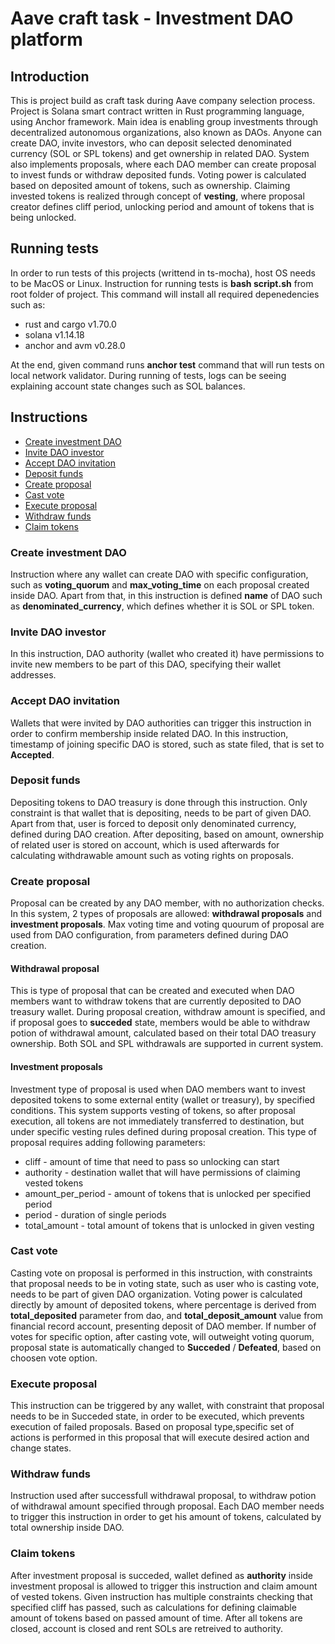 # Aave craft task - Investment DAO platform

## Introduction

This is project build as craft task during Aave company selection process. Project is Solana smart contract written in Rust programming language,
using Anchor framework. Main idea is enabling group investments through decentralized autonomous organizations, also known as DAOs.
Anyone can create DAO, invite investors, who can deposit selected denominated currency (SOL or SPL tokens) and get ownership in related DAO.
System also implements proposals, where each DAO member can create proposal to invest funds or withdraw deposited funds. Voting power is
calculated based on deposited amount of tokens, such as ownership. Claiming invested tokens is realized through concept of **vesting**,
where proposal creator defines cliff period, unlocking period and amount of tokens that is being unlocked.

## Running tests

In order to run tests of this projects (writtend in ts-mocha), host OS needs to be MacOS or Linux. Instruction for running tests is **bash script.sh**
from root folder of project. This command will install all required depenedencies such as:

- rust and cargo v1.70.0
- solana v1.14.18
- anchor and avm v0.28.0

At the end, given command runs **anchor test** command that will run tests on local network validator. During running of tests, logs can be seeing explaining
account state changes such as SOL balances.

## Instructions

- [Create investment DAO](#create-investment-dao)
- [Invite DAO investor](#invite-dao-investor)
- [Accept DAO invitation](#accept-dao-invitation)
- [Deposit funds](#deposit-funds)
- [Create proposal](#create-proposal)
- [Cast vote](#cast-vote)
- [Execute proposal](#execute-proposal)
- [Withdraw funds](#withdraw-funds)
- [Claim tokens](#claim-tokens)

### Create investment DAO

Instruction where any wallet can create DAO with specific configuration, such as **voting_quorum** and **max_voting_time** on each proposal
created inside DAO. Apart from that, in this instruction is defined **name** of DAO such as **denominated_currency**, which defines whether it
is SOL or SPL token.

### Invite DAO investor

In this instruction, DAO authority (wallet who created it) have permissions to invite new members to be part of this DAO, specifying their
wallet addresses.

### Accept DAO invitation

Wallets that were invited by DAO authorities can trigger this instruction in order to confirm membership inside related DAO. In this instruction,
timestamp of joining specific DAO is stored, such as state filed, that is set to **Accepted**.

### Deposit funds

Depositing tokens to DAO treasury is done through this instruction. Only constraint is that wallet that is depositing, needs to be part of given
DAO. Apart from that, user is forced to deposit only denominated currency, defined during DAO creation. After depositing, based on amount, ownership
of related user is stored on account, which is used afterwards for calculating withdrawable amount such as voting rights on proposals.

### Create proposal

Proposal can be created by any DAO member, with no authorization checks. In this system, 2 types of proposals are allowed: **withdrawal proposals** and
**investment proposals**. Max voting time and voting quourum of proposal are used from DAO configuration, from parameters defined during DAO creation.

#### Withdrawal proposal

This is type of proposal that can be created and executed when DAO members want to withdraw tokens that are currently deposited to DAO treasury wallet.
During proposal creation, withdraw amount is specified, and if proposal goes to **succeded** state, members would be able to withdraw potion of withdrawal
amount, calculated based on their total DAO treasury ownership. Both SOL and SPL withdrawals are supported in current system.

#### Investment proposals

Investment type of proposal is used when DAO members want to invest deposited tokens to some external entity (wallet or treasury), by specified conditions.
This system supports vesting of tokens, so after proposal execution, all tokens are not immediately transferred to destination, but under specific vesting
rules defined during proposal creation. This type of proposal requires adding following parameters:

- cliff - amount of time that need to pass so unlocking can start
- authority - destination wallet that will have permissions of claiming vested tokens
- amount_per_period - amount of tokens that is unlocked per specified period
- period - duration of single periods
- total_amount - total amount of tokens that is unlocked in given vesting

### Cast vote

Casting vote on proposal is performed in this instruction, with constraints that proposal needs to be in voting state, such as user who is casting vote,
needs to be part of given DAO organization. Voting power is calculated directly by amount of deposited tokens, where percentage is derived from **total_deposited**
parameter from dao, and **total_deposit_amount** value from financial record account, presenting deposit of DAO member. If number of votes for specific option, after
casting vote, will outweight voting quorum, proposal state is automatically changed to **Succeded** / **Defeated**, based on choosen vote option.

### Execute proposal

This instruction can be triggered by any wallet, with constraint that proposal needs to be in Succeded state, in order to be executed, which prevents execution of
failed proposals. Based on proposal type,specific set of actions is performed in this proposal that will execute desired action and change states.

### Withdraw funds

Instruction used after successfull withdrawal proposal, to withdraw potion of withdrawal amount specified through proposal. Each DAO member needs to trigger this
instruction in order to get his amount of tokens, calculated by total ownership inside DAO.

### Claim tokens

After investment proposal is succeded, wallet defined as **authority** inside investment proposal is allowed to trigger this instruction and claim amount of vested tokens.
Given instruction has multiple constraints checking that specified cliff has passed, such as calculations for defining claimable amount of tokens based on passed amount of time.
After all tokens are closed, account is closed and rent SOLs are retreived to authority.
